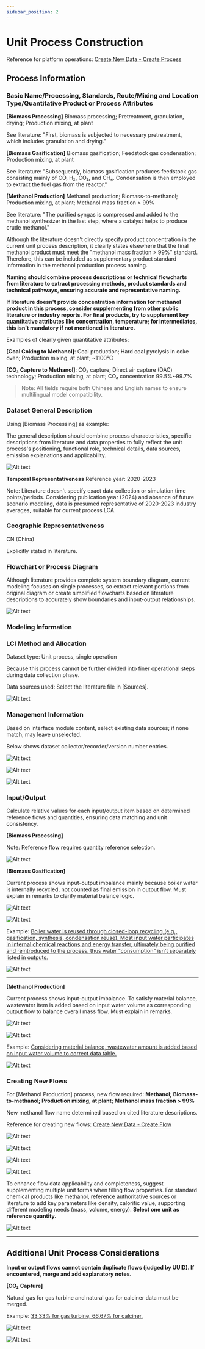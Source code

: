 ```yaml
---
sidebar_position: 2
---
```


# Unit Process Construction

Reference for platform operations: [Create New Data - Create Process](/i18n/en/docusaurus-plugin-content-docs/current/user-guide/create-my-data.md#create-process)

## Process Information

### Basic Name/Processing, Standards, Route/Mixing and Location Type/Quantitative Product or Process Attributes

**[Biomass Processing]** Biomass processing; Pretreatment, granulation, drying; Production mixing, at plant

See literature: "First, biomass is subjected to necessary pretreatment, which includes granulation and drying."

**[Biomass Gasification]** Biomass gasification; Feedstock gas condensation; Production mixing, at plant

See literature: "Subsequently, biomass gasification produces feedstock gas consisting mainly of CO, H₂, CO₂, and CH₄. Condensation is then employed to extract the fuel gas from the reactor."

**[Methanol Production]** Methanol production; Biomass-to-methanol; Production mixing, at plant; Methanol mass fraction > 99%

See literature: "The purified syngas is compressed and added to the methanol synthesizer in the last step, where a catalyst helps to produce crude methanol."

Although the literature doesn't directly specify product concentration in the current unit process description, it clearly states elsewhere that the final methanol product must meet the "methanol mass fraction > 99%" standard. Therefore, this can be included as supplementary product standard information in the methanol production process naming.

**Naming should combine process descriptions or technical flowcharts from literature to extract processing methods, product standards and technical pathways, ensuring accurate and representative naming.**

**If literature doesn't provide concentration information for methanol product in this process, consider supplementing from other public literature or industry reports. For final products, try to supplement key quantitative attributes like concentration, temperature; for intermediates, this isn't mandatory if not mentioned in literature.**

Examples of clearly given quantitative attributes:

**[Coal Coking to Methanol]**: Coal production; Hard coal pyrolysis in coke oven; Production mixing, at plant; ~1100°C

**[CO₂ Capture to Methanol]**: CO₂ capture; Direct air capture (DAC) technology; Production mixing, at plant; CO₂ concentration 99.5%~99.7%

> Note:
All fields require both Chinese and English names to ensure multilingual model compatibility.

### Dataset General Description

Using [Biomass Processing] as example:

The general description should combine process characteristics, specific descriptions from literature and data properties to fully reflect the unit process's positioning, functional role, technical details, data sources, emission explanations and applicability.

![Alt text](./img/dataset-description.png)

**Temporal Representativeness**
Reference year: 2020-2023

Note: Literature doesn't specify exact data collection or simulation time points/periods. Considering publication year (2024) and absence of future scenario modeling, data is presumed representative of 2020-2023 industry averages, suitable for current process LCA.

### Geographic Representativeness

CN (China)

Explicitly stated in literature.

### Flowchart or Process Diagram

Although literature provides complete system boundary diagram, current modeling focuses on single processes, so extract relevant portions from original diagram or create simplified flowcharts based on literature descriptions to accurately show boundaries and input-output relationships.

![Alt text](./img/process-chart.png)

### Modeling Information

### LCI Method and Allocation

Dataset type: Unit process, single operation

Because this process cannot be further divided into finer operational steps during data collection phase.

Data sources used: Select the literature file in [Sources].

![Alt text](./img/reference-citation.png)

### Management Information

Based on interface module content, select existing data sources; if none match, may leave unselected.

Below shows dataset collector/recorder/version number entries.

![Alt text](./img/data-set-generator.png)

![Alt text](./img/data-entry-personnel.png)

![Alt text](./img/data-set-version.png)

### Input/Output

Calculate relative values for each input/output item based on determined reference flows and quantities, ensuring data matching and unit consistency.

**[Biomass Processing]**

Note: Reference flow requires quantity reference selection.

![Alt text](./img/input-output-1.png)

**[Biomass Gasification]**

Current process shows input-output imbalance mainly because boiler water is internally recycled, not counted as final emission in output flow. Must explain in remarks to clarify material balance logic.

![Alt text](./img/input-2.png)

![Alt text](./img/output-2.png)

Example: <u>Boiler water is reused through closed-loop recycling (e.g., gasification, synthesis, condensation reuse). Most input water participates in internal chemical reactions and energy transfer, ultimately being purified and reintroduced to the process, thus water "consumption" isn't separately listed in outputs.</u>

![Alt text](./img/water-usage-note.png)

---

**[Methanol Production]**

Current process shows input-output imbalance. To satisfy material balance, wastewater item is added based on input water volume as corresponding output flow to balance overall mass flow. Must explain in remarks.

![Alt text](./img/input-3.png)

![Alt text](./img/output-3.png)

Example: <u>Considering material balance, wastewater amount is added based on input water volume to correct data table.</u>

![Alt text](./img/wastewater-note.png)

### Creating New Flows

For [Methanol Production] process, new flow required: **Methanol; Biomass-to-methanol; Production mixing, at plant; Methanol mass fraction > 99%**

New methanol flow name determined based on cited literature descriptions.

Reference for creating new flows: [Create New Data - Create Flow](/i18n/en/docusaurus-plugin-content-docs/current/user-guide/create-my-data.md#create-flow)

![Alt text](./img/flow-name.png)

![Alt text](./img/flow-information.png)

![Alt text](./img/flow-modelling.png)

![Alt text](./img/flow-administration.png)

To enhance flow data applicability and completeness, suggest supplementing multiple unit forms when filling flow properties. For standard chemical products like methanol, reference authoritative sources or literature to add key parameters like density, calorific value, supporting different modeling needs (mass, volume, energy). **Select one unit as reference quantity.**

![Alt text](./img/flow-property.png)

---

## Additional Unit Process Considerations

**Input or output flows cannot contain duplicate flows (judged by UUID). If encountered, merge and add explanatory notes.**

**[CO₂ Capture]**

Natural gas for gas turbine and natural gas for calciner data must be merged.

Example: <u>33.33% for gas turbine, 66.67% for calciner.</u>

![Alt text](./img/co2-natural%20gas.png)

![Alt text](./img/natural-gas-note.png)
